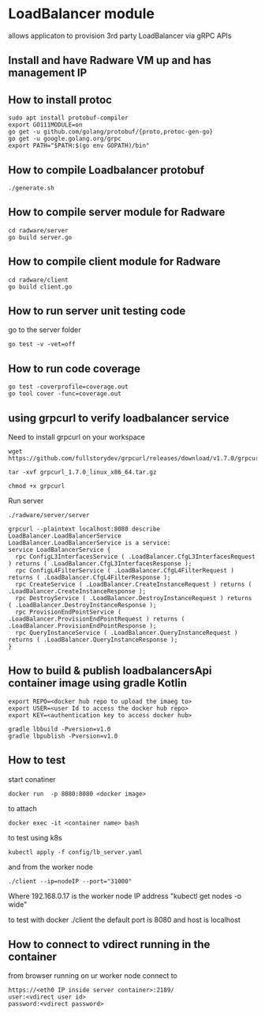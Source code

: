 # LoadBalancer module
allows applicaton to provision 3rd party LoadBalancer via gRPC APIs

## Install and have Radware VM up and has management IP

## How to install protoc
```
sudo apt install protobuf-compiler
export GO111MODULE=on
go get -u github.com/golang/protobuf/{proto,protoc-gen-go}
go get -u google.golang.org/grpc
export PATH="$PATH:$(go env GOPATH)/bin"
```
## How to compile Loadbalancer protobuf
```
./generate.sh
```

## How to compile server module for Radware
```
cd radware/server
go build server.go
```

## How to compile client module for Radware
```
cd radware/client
go build client.go
```
## How to run server unit testing code
go to the server folder
```
go test -v -vet=off
```
## How to run code coverage
```
go test -coverprofile=coverage.out
go tool cover -func=coverage.out
```

## using grpcurl to verify loadbalancer service

Need to install grpcurl on your workspace
```
wget https://github.com/fullstorydev/grpcurl/releases/download/v1.7.0/grpcurl_1.7.0_linux_x86_64.tar.gz

tar -xvf grpcurl_1.7.0_linux_x86_64.tar.gz

chmod +x grpcurl
```
Run server
```
./radware/server/server
```

```
grpcurl --plaintext localhost:8080 describe LoadBalancer.LoadBalancerService
LoadBalancer.LoadBalancerService is a service:
service LoadBalancerService {
  rpc ConfigL3InterfacesService ( .LoadBalancer.CfgL3InterfacesRequest ) returns ( .LoadBalancer.CfgL3InterfacesResponse );
  rpc ConfigL4FilterService ( .LoadBalancer.CfgL4FilterRequest ) returns ( .LoadBalancer.CfgL4FilterResponse );
  rpc CreateService ( .LoadBalancer.CreateInstanceRequest ) returns ( .LoadBalancer.CreateInstanceResponse );
  rpc DestroyService ( .LoadBalancer.DestroyInstanceRequest ) returns ( .LoadBalancer.DestroyInstanceResponse );
  rpc ProvisionEndPointService ( .LoadBalancer.ProvisionEndPointRequest ) returns ( .LoadBalancer.ProvisionEndPointResponse );
  rpc QueryInstanceService ( .LoadBalancer.QueryInstanceRequest ) returns ( .LoadBalancer.QueryInstanceResponse );
}
```
## How to build & publish loadbalancersApi container image using gradle Kotlin
```
export REPO=<docker hub repo to upload the imaeg to>
export USER=<user Id to access the docker hub repo>
export KEY=<authentication key to access docker hub>

gradle lbbuild -Pversion=v1.0
gradle lbpublish -Pversion=v1.0
```

## How to test
start conatiner 
```
docker run  -p 8080:8080 <docker image>
```

to attach
```
docker exec -it <container name> bash
```
to test using k8s
```
kubectl apply -f config/lb_server.yaml
```
and from the worker node
```
./client --ip=nodeIP --port="31000"
```
Where 192.168.0.17 is the worker node IP address "kubectl get nodes -o wide"

to test with docker 
./client 
the default port is 8080 and host is localhost

## How to connect to vdirect running in the container
from browser running on ur worker node
connect to 
```
https://<eth0 IP inside server container>:2189/
user:<vdirect user id>
password:<vdirect password>
```


